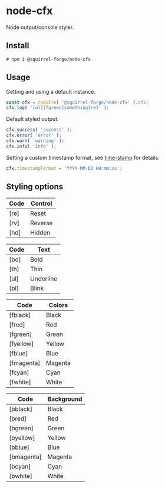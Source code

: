 # node-cfx

Node output/console styler.

## Install

```
# npm i @squirrel-forge/node-cfx
```

## Usage

Getting and using a default instance.
```javascript
const cfx = require( '@squirrel-forge/node-cfx' ).cfx;
cfx.log( '[ul][fgreen]something[re]' );
```

Default styled output.
```javascript
cfx.success( 'success' );
cfx.error( 'error' );
cfx.warn( 'warning' );
cfx.info( 'info' );
```

Setting a custom timestamp format, see [time-stamp](https://www.npmjs.com/package/time-stamp) for details.
```javascript
cfx.timestampFormat = 'YYYY-MM-DD HH:mm:ss';
```

## Styling options

Code | Control
---- | ------------
[re] | Reset
[rv] | Reverse
[hd] | Hidden

Code | Text
---- | ------------
[bo] | Bold
[th] | Thin
[ul] | Underline
[bl] | Blink

Code       | Colors
---------- | ------------
[fblack]   | Black
[fred]     | Red
[fgreen]   | Green
[fyellow]  | Yellow
[fblue]    | Blue
[fmagenta] | Magenta
[fcyan]    | Cyan
[fwhite]   | White

Code       | Background
---------- | ------------
[bblack]   | Black
[bred]     | Red
[bgreen]   | Green
[byellow]  | Yellow
[bblue]    | Blue
[bmagenta] | Magenta
[bcyan]    | Cyan
[bwhite]   | White
